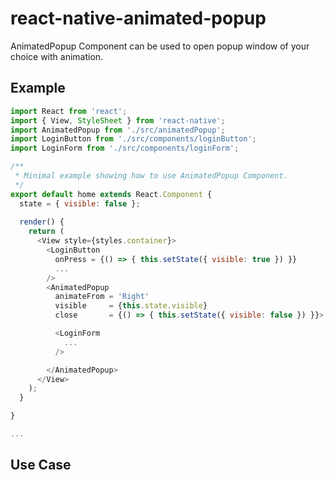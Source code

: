 # react-native-animated-popup
AnimatedPopup Component can be used to open popup window of your choice with animation.

## Example
```js
import React from 'react';
import { View, StyleSheet } from 'react-native';
import AnimatedPopup from './src/animatedPopup';
import LoginButton from './src/components/loginButton';
import LoginForm from './src/components/loginForm';

/**
 * Minimal example showing how to use AnimatedPopup Component.
 */
export default home extends React.Component {
  state = { visible: false };
  
  render() {  
    return (
      <View style={styles.container}>
        <LoginButton
          onPress = {() => { this.setState({ visible: true }) }}
          ...
        />
        <AnimatedPopup
          animateFrom = 'Right'
          visible     = {this.state.visible}
          close       = {() => { this.setState({ visible: false }) }}>

          <LoginForm
            ...
          />

        </AnimatedPopup>
      </View>
    );
  } 

}

...

```

## Use Case
